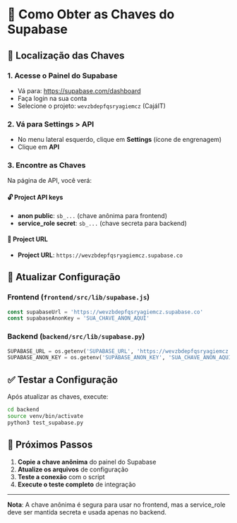 # 🔑 Como Obter as Chaves do Supabase

## 📍 Localização das Chaves

### 1. Acesse o Painel do Supabase
- Vá para: https://supabase.com/dashboard
- Faça login na sua conta
- Selecione o projeto: `wevzbdepfqsryagiemcz` (CajáIT)

### 2. Vá para Settings > API
- No menu lateral esquerdo, clique em **Settings** (ícone de engrenagem)
- Clique em **API**

### 3. Encontre as Chaves
Na página de API, você verá:

#### 🔓 Project API keys
- **anon public**: `sb_...` (chave anônima para frontend)
- **service_role secret**: `sb_...` (chave secreta para backend)

#### 📍 Project URL
- **Project URL**: `https://wevzbdepfqsryagiemcz.supabase.co`

## 🔧 Atualizar Configuração

### Frontend (`frontend/src/lib/supabase.js`)
```javascript
const supabaseUrl = 'https://wevzbdepfqsryagiemcz.supabase.co'
const supabaseAnonKey = 'SUA_CHAVE_ANON_AQUI'
```

### Backend (`backend/src/lib/supabase.py`)
```python
SUPABASE_URL = os.getenv('SUPABASE_URL', 'https://wevzbdepfqsryagiemcz.supabase.co')
SUPABASE_ANON_KEY = os.getenv('SUPABASE_ANON_KEY', 'SUA_CHAVE_ANON_AQUI')
```

## ✅ Testar a Configuração

Após atualizar as chaves, execute:

```bash
cd backend
source venv/bin/activate
python3 test_supabase.py
```

## 🎯 Próximos Passos

1. **Copie a chave anônima** do painel do Supabase
2. **Atualize os arquivos** de configuração
3. **Teste a conexão** com o script
4. **Execute o teste completo** de integração

---

**Nota**: A chave anônima é segura para usar no frontend, mas a service_role deve ser mantida secreta e usada apenas no backend. 